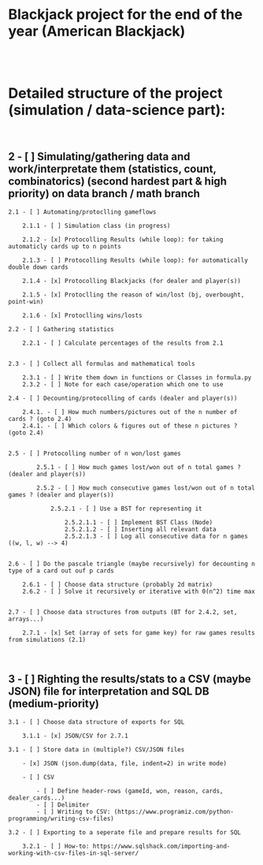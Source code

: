 # **Blackjack project for the end of the year (American Blackjack)**

<br><br>

# **Detailed structure of the project (simulation / data-science part):**

<br>

## 2 - [ ] Simulating/gathering data and work/interpretate them (statistics, count, combinatorics) (second hardest part & high priority) on data branch / math branch

    2.1 - [ ] Automating/protoclling gameflows

        2.1.1 - [ ] Simulation class (in progress)

        2.1.2 - [x] Protocolling Results (while loop): for taking automaticly cards up to n points

        2.1.3 - [ ] Protocolling Results (while loop): for automatically double down cards

        2.1.4 - [x] Protocolling Blackjacks (for dealer and player(s))

        2.1.5 - [x] Protoclling the reason of win/lost (bj, overbought, point-win)

        2.1.6 - [x] Protoclling wins/losts

    2.2 - [ ] Gathering statistics

        2.2.1 - [ ] Calculate percentages of the results from 2.1


    2.3 - [ ] Collect all formulas and mathematical tools

        2.3.1 - [ ] Write them down in functions or Classes in formula.py
        2.3.2 - [ ] Note for each case/operation which one to use

    2.4 - [ ] Decounting/protocolling of cards (dealer and player(s))

        2.4.1. - [ ] How much numbers/pictures out of the n number of cards ? (goto 2.4)
        2.4.1. - [ ] Which colors & figures out of these n pictures ? (goto 2.4)


    2.5 - [ ] Protocolling number of n won/lost games

            2.5.1 - [ ] How much games lost/won out of n total games ? (dealer and player(s))

            2.5.2 - [ ] How much consecutive games lost/won out of n total games ? (dealer and player(s))

                2.5.2.1 - [ ] Use a BST for representing it

                    2.5.2.1.1 - [ ] Implement BST Class (Node)
                    2.5.2.1.2 - [ ] Inserting all relevant data
                    2.5.2.1.3 - [ ] Log all consecutive data for n games ((w, l, w) --> 4)


    2.6 - [ ] Do the pascale triangle (maybe recursively) for decounting n type of a card out ouf p cards

        2.6.1 - [ ] Choose data structure (probably 2d matrix)
        2.6.2 - [ ] Solve it recursively or iterative with 0(n^2) time max


    2.7 - [ ] Choose data structures from outputs (BT for 2.4.2, set, arrays...)

        2.7.1 - [x] Set (array of sets for game key) for raw games results from simulations (2.1)

<br>

## 3 - [ ] Righting the results/stats to a CSV (maybe JSON) file for interpretation and SQL DB (medium-priority)

    3.1 - [ ] Choose data structure of exports for SQL

        3.1.1 - [x] JSON/CSV for 2.7.1

    3.1 - [ ] Store data in (multiple?) CSV/JSON files

        - [x] JSON (json.dump(data, file, indent=2) in write mode)

        - [ ] CSV

            - [ ] Define header-rows (gameId, won, reason, cards, dealer_cards...)
            - [ ] Delimiter
            - [ ] Writing to CSV: (https://www.programiz.com/python-programming/writing-csv-files)

    3.2 - [ ] Exporting to a seperate file and prepare results for SQL

        3.2.1 - [ ] How-to: https://www.sqlshack.com/importing-and-working-with-csv-files-in-sql-server/

<br>
